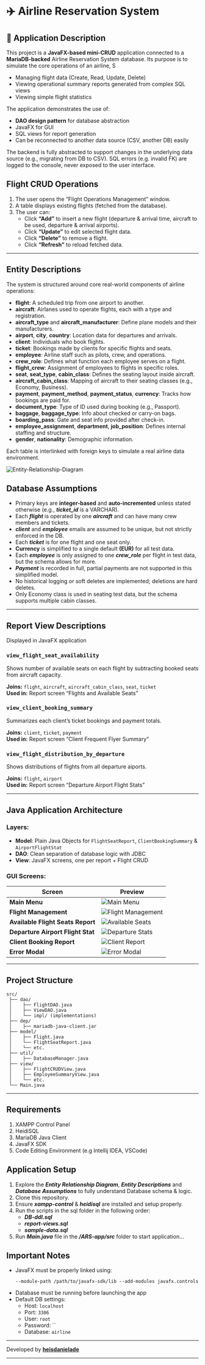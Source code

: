 # ✈️ Airline Reservation System

## 📄 Application Description

This project is a **JavaFX-based mini-CRUD** application connected to a **MariaDB-backed** Airline Reservation
System database. Its purpose is to simulate the core operations of an airline, S

- Managing flight data (Create, Read, Update, Delete)
- Viewing operational summary reports generated from complex SQL views
- Viewing simple flight statistics

The application demonstrates the use of:
- **DAO design pattern** for database abstraction
- JavaFX for GUI
- SQL views for report generation
- Can be reconnected to another data source (CSV, another DB) easily

The backend is fully abstracted to support changes in the underlying data source (e.g., migrating from DB to CSV). SQL errors (e.g. invalid FK) are logged to the console, never exposed to the user interface.

## Flight CRUD Operations
1. The user opens the “Flight Operations Management” window.
2. A table displays existing flights (fetched from the database).
3. The user can:
   - Click **“Add”** to insert a new flight (departure & arrival time, aircraft to be used, departure & arrival airports).
   - Click **“Update”** to edit selected flight data.
   - Click **“Delete”** to remove a flight.
   - Click **“Refresh”** to reload fetched data.

---

## Entity Descriptions

The system is structured around core real-world components of airline operations:

- **flight**: A scheduled trip from one airport to another.
- **aircraft**: Airlanes used to operate flights, each with a type and registration.
- **aircraft_type** and **aircraft_manufacturer**: Define plane models and their manufacturers.
- **airport**, **city**, **country**: Location data for departures and arrivals.
- **client**: Individuals who book flights.
- **ticket**: Bookings made by clients for specific flights and seats.
- **employee**: Airline staff such as pilots, crew, and operations.
- **crew_role**: Defines what function each employee serves on a flight.
- **flight_crew**: Assignment of employees to flights in specific roles.
- **seat**, **seat_type**, **cabin_class**: Defines the seating layout inside aircraft.
- **aircraft_cabin_class**: Mapping of aircraft to their seating classes (e.g., Economy, Business).
- **payment**, **payment_method**, **payment_status**, **currency**: Tracks how bookings are paid for.
- **document_type**: Type of ID used during booking (e.g., Passport).
- **baggage**, **baggage_type**: Info about checked or carry-on bags.
- **boarding_pass**: Gate and seat info provided after check-in.
- **employee_assignment**, **department**, **job_position**: Defines internal staffing and structure.
- **gender**, **nationality**: Demographic information.

Each table is interlinked with foreign keys to simulate a real airline data environment.

![Entity-Relationship-Diagram](./assets/ERD.png)

## Database Assumptions
- Primary keys are **integer-based** and **auto-incremented** unless stated otherwise (e.g., **_ticket_id_** is a VARCHAR).
- Each **_flight_** is operated by one **_aircraft_** and can have many crew members and tickets.
- **_client_** and **_employee_** emails are assumed to be unique, but not strictly enforced in the DB.
- Each **_ticket_** is for one flight and one seat only.
- **Currency** is simplified to a single default **(EUR)** for all test data.
- Each **_employee_** is only assigned to one **_crew_role_** per flight in test data, but the schema allows for more.
- **_Payment_** is recorded in full, partial payments are not supported in this simplified model.
- No historical logging or soft deletes are implemented; deletions are hard deletes.
- Only Economy class is used in seating test data, but the schema supports multiple cabin classes.

---

## Report View Descriptions 

Displayed in JavaFX application

### `view_flight_seat_availability`
Shows number of available seats on each flight by subtracting booked seats from aircraft capacity.

**Joins:** `flight`, `aircraft`, `aircraft_cabin_class`, `seat`, `ticket`  
**Used in:** Report screen “Flights and Available Seats”

### `view_client_booking_summary`
Summarizes each client’s ticket bookings and payment totals.

**Joins:** `client`, `ticket`, `payment`  
**Used in:** Report screen “Client Frequent Flyer Summary”

### `view_flight_distribution_by_departure`
Shows distributions of flights from all departure aiports.

**Joins:** `flight`, `airport`  
**Used in:** Report screen “Departure Airport Flight Stats”

---

## Java Application Architecture

### Layers:
- **Model**: Plain Java Objects for `FlightSeatReport`, `ClientBookingSummary` & `AirportFlightStat`
- **DAO**: Clean separation of database logic with JDBC
- **View**: JavaFX screens, one per report + Flight CRUD

### GUI Screens:

| Screen | Preview |
|--------|---------|
| **Main Menu** | ![Main Menu](./assets/main-menu.png) |
| **Flight Management** | ![Flight Management](./assets/flight-crud.png) |
| **Available Flight Seats Report** | ![Available Seats](./assets/available-seats.png) |
| **Departure Airport Flight Stat** | ![Departure Stats](./assets/departure-flight-stats.png) |
| **Client Booking Report** | ![Client Report](./assets/client-summary.png) |
| **Error Modal** | ![Error Modal](./assets/error-modal.png) |


---

## Project Structure

```
src/
 ├── dao/
 │    ├── FlightDAO.java
 │    ├── ViewDAO.java
 │    └── impl/ (implementations)
 ├── dep/
 │    ├── mariadb-java-client.jar
 ├── model/
 │    ├── Flight.java
 │    └── FlightSeatReport.java
 │    └── etc.
 ├── util/
 │    ├── DatabaseManager.java
 ├── view/
 │    ├── FlightCRUDView.java
 │    ├── EmployeeSummaryView.java
 │    └── etc.
 └── Main.java
```

---

## Requirements
1. XAMPP Control Panel
2. HeidiSQL
3. MariaDB Java Client
4. JavaFX SDK
5. Code Editing Environment (e.g Intellij IDEA, VSCode)

## Application Setup

1. Explore the **_Entity Relationship Diagram_**, **_Entity Descriptions_** and **_Database Assumptions_** to fully understand Database schema & logic.
2. Clone this repository.
3. Ensure **_xampp-control_** & **_heidisql_** are installed and setup properly.
4. Run the scripts in the sql folder in the following order:
   - **_DB-ddl.sql_**
   - **_report-views.sql_**
   - **_sample-data.sql_**
5. Run **_Main.java_** file in the **_/ARS-app/src_** folder to start application...


## Important Notes

- JavaFX must be properly linked using:
  ```
  --module-path /path/to/javafx-sdk/lib --add-modules javafx.controls
  ```
- Database must be running before launching the app
- Default DB settings:
  - Host: `localhost`
  - Port: `3306`
  - User: `root`
  - Password: ``
  - Database: `airline`

---

Developed by **[heisdanielade](https://www.heisdanielade.xyz/)**

---

